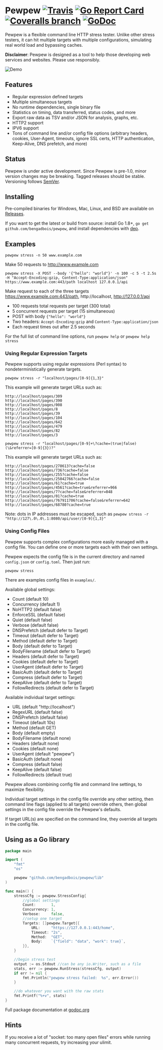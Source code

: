 # Pewpew [![Travis](https://img.shields.io/travis/bengadbois/pewpew/master.svg?&style=flat-square)](https://travis-ci.org/bengadbois/pewpew) [![Go Report Card](https://goreportcard.com/badge/github.com/bengadbois/pewpew?style=flat-square)](https://goreportcard.com/report/github.com/bengadbois/pewpew) [![Coveralls branch](https://img.shields.io/coveralls/bengadbois/pewpew/master.svg?style=flat-square)](https://coveralls.io/github/bengadbois/pewpew?branch=master) [![GoDoc](https://img.shields.io/badge/godoc-reference-blue.svg?style=flat-square)](https://godoc.org/github.com/bengadbois/pewpew/lib)

Pewpew is a flexible command line HTTP stress tester. Unlike other stress testers, it can hit multiple targets with multiple configurations, simulating real world load and bypassing caches.

**Disclaimer**: Pewpew is designed as a tool to help those developing web services and websites. Please use responsibly.

![Demo](screencast.gif)

## Features
- Regular expression defined targets
- Multiple simultaneous targets
- No runtime dependencies, single binary file
- Statistics on timing, data transferred, status codes, and more
- Export raw data as TSV and/or JSON for analysis, graphs, etc.
- HTTP2 support
- IPV6 support
- Tons of command line and/or config file options (arbitrary headers, cookies, User-Agent, timeouts, ignore SSL certs, HTTP authentication, Keep-Alive, DNS prefetch, and more)

## Status
Pewpew is under active development. Since Pewpew is pre-1.0, minor version changes may be breaking. Tagged releases should be stable. Versioning follows [SemVer](http://semver.org/).

## Installing
Pre-compiled binaries for Windows, Mac, Linux, and BSD are available on [Releases](https://github.com/bengadbois/pewpew/releases).

If you want to get the latest or build from source: install Go 1.8+, `go get github.com/bengadbois/pewpew`, and install dependencies with [dep](https://github.com/golang/dep).

## Examples
```
pewpew stress -n 50 www.example.com
```
Make 50 requests to http://www.example.com

```
pewpew stress -X POST --body '{"hello": "world"}' -n 100 -c 5 -t 2.5s -H "Accept-Encoding:gzip, Content-Type:application/json" https://www.example.com:443/path localhost 127.0.0.1/api
```
Make request to each of the three targets https://www.example.com:443/path, http://localhost, http://127.0.0.1/api
 - 100 requests total requests per target (300 total)
 - 5 concurrent requests per target (15 simultaneous)
 - POST with body `{"hello": "world"}`
 - Two headers: `Accept-Encoding:gzip` and `Content-Type:application/json`
 - Each request times out after 2.5 seconds

For the full list of command line options, run `pewpew help` or `pewpew help stress`

### Using Regular Expression Targets
Pewpew supports using regular expressions (Perl syntax) to nondeterministically generate targets.
```
pewpew stress -r "localhost/pages/[0-9]{1,3}"
```
This example will generate target URLs such as:
```
http://localhost/pages/309
http://localhost/pages/390
http://localhost/pages/008
http://localhost/pages/8
http://localhost/pages/39
http://localhost/pages/104
http://localhost/pages/642
http://localhost/pages/479
http://localhost/pages/82
http://localhost/pages/3
```

```
pewpew stress -r "localhost/pages/[0-9]+\?cache=(true|false)(\&referrer=[0-9]{3})?"
```
This example will generate target URLs such as:
```
http://localhost/pages/278613?cache=false
http://localhost/pages/736?cache=false
http://localhost/pages/255?cache=false
http://localhost/pages/25042766?cache=false
http://localhost/pages/61?cache=true
http://localhost/pages/4561?cache=true&referrer=966
http://localhost/pages/7?cache=false&referrer=048
http://localhost/pages/01?cache=true
http://localhost/pages/767911706?cache=false&referrer=642
http://localhost/pages/68780?cache=true
```

Note: dots in IP addresses must be escaped, such as `pewpew stress -r "http://127\.0\.0\.1:8080/api/user/[0-9]{1,3}"`

### Using Config Files

Pewpew supports complex configurations more easily managed with a config file. You can define one or more targets each with their own settings.

Pewpew expects the config file is in the current directory and named `config.json` or `config.toml`. Then just run:
```
pewpew stress
```
There are examples config files in `examples/`.

Available global settings:
- Count (default 10)
- Concurrency (default 1)
- NoHTTP2 (default false)
- EnforceSSL (default false)
- Quiet (default false)
- Verbose (default false)
- DNSPrefetch (default defer to Target)
- Timeout (default defer to Target)
- Method (default defer to Target)
- Body (default defer to Target)
- BodyFilename (default defer to Target)
- Headers (default defer to Target)
- Cookies (default defer to Target)
- UserAgent (default defer to Target)
- BasicAuth (default defer to Target)
- Compress (default defer to Target)
- KeepAlive (default defer to Target)
- FollowRedirects (default defer to Target)

Available individual target settings:
- URL (default "http://localhost")
- RegexURL (default false)
- DNSPrefetch (default false)
- Timeout (default 10s)
- Method (default GET)
- Body (default empty)
- BodyFilename (default none)
- Headers (default none)
- Cookies (default none)
- UserAgent (default "pewpew")
- BasicAuth (default none)
- Compress (default false)
- KeepAlive (default false)
- FollowRedirects (default true)

Pewpew allows combining config file and command line settings, to maximize flexibility.

Individual target settings in the config file override any other setting, then command line flags (applied to all targets) override others, then global settings in the config file override the Pewpew's defaults.

If target URL(s) are specified on the command line, they override all targets in the config file.

## Using as a Go library
```go
package main

import (
    "fmt"
    "os"

    pewpew "github.com/bengadbois/pewpew/lib"
)

func main() {
    stressCfg := pewpew.StressConfig{
        //global settings
        Count:       1,
        Concurrency: 1,
        Verbose:     false,
        //setup one target
        Targets: []pewpew.Target{{
            URL:     "https://127.0.0.1:443/home",
            Timeout: "2s",
            Method:  "GET",
            Body:    `{"field": "data", "work": true}`,
        }},
    }

    //begin stress test
    output := os.Stdout //can be any io.Writer, such as a file
    stats, err := pewpew.RunStress(stressCfg, output)
    if err != nil {
        fmt.Println("pewpew stress failed:  %s", err.Error())
    }

    //do whatever you want with the raw stats
    fmt.Printf("%+v", stats)
}
```
Full package documentation at [godoc.org](https://godoc.org/github.com/bengadbois/pewpew/lib)

## Hints

If you receive a lot of "socket: too many open files" errors while running many concurrent requests, try increasing your ulimit.
